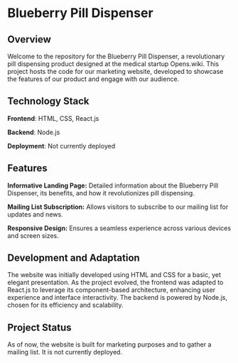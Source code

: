# Blueberry Pill Dispenser
## Overview
Welcome to the repository for the Blueberry Pill Dispenser, a revolutionary pill dispensing product designed at the medical startup Opens.wiki. This project hosts the code for our marketing website, developed to showcase the features of our product and engage with our audience.

## Technology Stack
**Frontend**: HTML, CSS, React.js

**Backend**: Node.js

**Deployment**: Not currently deployed

## Features
**Informative Landing Page:** Detailed information about the Blueberry Pill Dispenser, its benefits, and how it revolutionizes pill dispensing.

**Mailing List Subscription:** Allows visitors to subscribe to our mailing list for updates and news.

**Responsive Design:** Ensures a seamless experience across various devices and screen sizes.

## Development and Adaptation
The website was initially developed using HTML and CSS for a basic, yet elegant presentation. As the project evolved, the frontend was adapted to React.js to leverage its component-based architecture, enhancing user experience and interface interactivity. The backend is powered by Node.js, chosen for its efficiency and scalability.

## Project Status
As of now, the website is built for marketing purposes and to gather a mailing list. It is not currently deployed.

